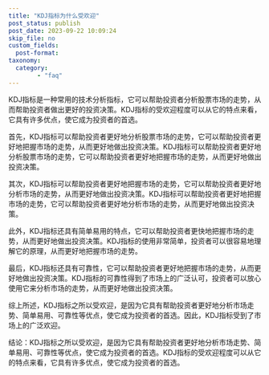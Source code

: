 ```yaml
---
title: "KDJ指标为什么受欢迎"
post_status: publish
post_date: 2023-09-22 10:09:24
skip_file: no
custom_fields: 
  post-format: 
taxonomy:
  category:
        - "faq"
---
```


KDJ指标是一种常用的技术分析指标，它可以帮助投资者分析股票市场的走势，从而帮助投资者做出更好的投资决策。KDJ指标的受欢迎程度可以从它的特点来看，它具有许多优点，使它成为投资者的首选。

首先，KDJ指标可以帮助投资者更好地分析股票市场的走势，它可以帮助投资者更好地把握市场的走势，从而更好地做出投资决策。KDJ指标可以帮助投资者更好地分析股票市场的走势，它可以帮助投资者更好地把握市场的走势，从而更好地做出投资决策。

其次，KDJ指标可以帮助投资者更好地把握市场的走势，它可以帮助投资者更好地分析市场的走势，从而更好地做出投资决策。KDJ指标可以帮助投资者更好地把握市场的走势，它可以帮助投资者更好地分析市场的走势，从而更好地做出投资决策。

此外，KDJ指标还具有简单易用的特点，它可以帮助投资者更快地把握市场的走势，从而更好地做出投资决策。KDJ指标的使用非常简单，投资者可以很容易地理解它的原理，从而更好地把握市场的走势。

最后，KDJ指标还具有可靠性，它可以帮助投资者更好地把握市场的走势，从而更好地做出投资决策。KDJ指标的可靠性得到了市场上的广泛认可，投资者可以放心使用它来分析市场的走势，从而更好地做出投资决策。

综上所述，KDJ指标之所以受欢迎，是因为它具有帮助投资者更好地分析市场走势、简单易用、可靠性等优点，使它成为投资者的首选。因此，KDJ指标受到了市场上的广泛欢迎。

结论：KDJ指标之所以受欢迎，是因为它具有帮助投资者更好地分析市场走势、简单易用、可靠性等优点，使它成为投资者的首选。KDJ指标的受欢迎程度可以从它的特点来看，它具有许多优点，使它成为投资者的首选。
